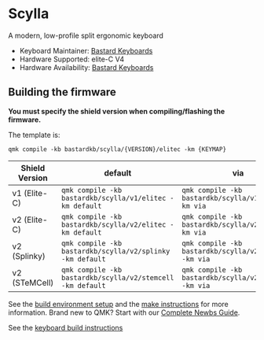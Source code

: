 # Scylla

A modern, low-profile split ergonomic keyboard

-   Keyboard Maintainer: [Bastard Keyboards](https://github.com/Bastardkb/)
-   Hardware Supported: elite-C V4
-   Hardware Availability: [Bastard Keyboards](https://bastardkb.com/)

## Building the firmware

**You must specify the shield version when compiling/flashing the firmware.**

The template is:

```shell
qmk compile -kb bastardkb/scylla/{VERSION}/elitec -km {KEYMAP}
```

| Shield Version | default                                                    | via                                                    |
| -------------- | ---------------------------------------------------------- | ------------------------------------------------------ |
| v1 (Elite-C)   | `qmk compile -kb bastardkb/scylla/v1/elitec -km default`   | `qmk compile -kb bastardkb/scylla/v1/elitec -km via`   |
| v2 (Elite-C)   | `qmk compile -kb bastardkb/scylla/v2/elitec -km default`   | `qmk compile -kb bastardkb/scylla/v2/elitec -km via`   |
| v2 (Splinky)   | `qmk compile -kb bastardkb/scylla/v2/splinky -km default`  | `qmk compile -kb bastardkb/scylla/v2/splinky -km via`  |
| v2 (STeMCell)  | `qmk compile -kb bastardkb/scylla/v2/stemcell -km default` | `qmk compile -kb bastardkb/scylla/v2/stemcell -km via` |

See the [build environment setup](https://docs.qmk.fm/#/getting_started_build_tools) and the [make instructions](https://docs.qmk.fm/#/getting_started_make_guide) for more information. Brand new to QMK? Start with our [Complete Newbs Guide](https://docs.qmk.fm/#/newbs).

See the [keyboard build instructions](https://docs.bastardkb.com)
